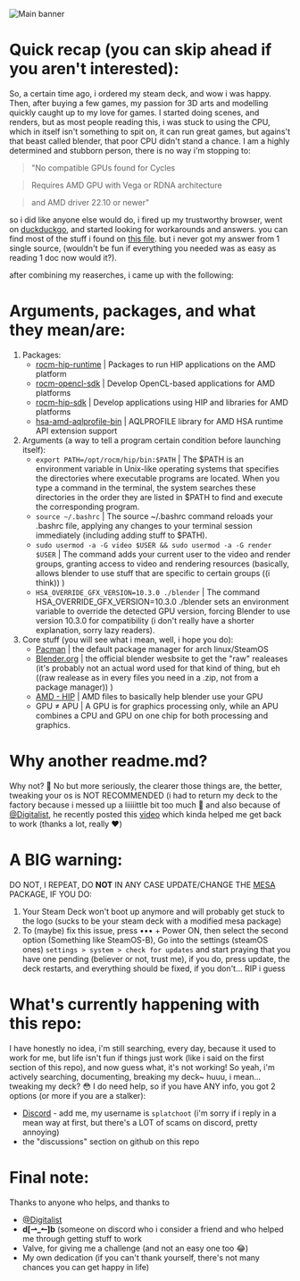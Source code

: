 ![Main banner](https://i.imgur.com/gVE5Qt0.png)

# Quick recap (you can skip ahead if you aren't interested):

So, a certain time ago, i ordered my steam deck, and wow i was happy. Then, after buying a few games, my passion for 3D arts and modelling quickly caught up to my love for games.
I started doing scenes, and renders, but as most people reading this, i was stuck to using the CPU, which in itself isn't something to spit on, it can run great games,
but agains't that beast called blender, that poor CPU didn't stand a chance. I am a highly determined and stubborn person, there is no way i'm stopping to:

> "No compatible GPUs found for Cycles

> Requires AMD GPU with Vega or RDNA architecture

> and AMD driver 22.10 or newer"

so i did like anyone else would do, i fired up my trustworthy browser, went on [duckduckgo](https://www.duckduckgo.com), and started looking for workarounds and answers.
you can find most of the stuff i found on [this file](useless%20unformated%20files/GPU%20rendering%20on%20steam%20deck.txt). but i never got my answer from 1 single source,
(wouldn't be fun if everything you needed was as easy as reading 1 doc now would it?).

after combining my reaserches, i came up with the following:

# Arguments, packages, and what they mean/are:

1. Packages:
   * [rocm-hip-runtime](https://archlinux.org/packages/extra/any/rocm-hip-runtime/) | Packages to run HIP applications on the AMD platform
   * [rocm-opencl-sdk](https://archlinux.org/packages/extra/any/rocm-opencl-sdk/) | Develop OpenCL-based applications for AMD platforms
   * [rocm-hip-sdk](https://archlinux.org/packages/extra/any/rocm-hip-sdk/) | Develop applications using HIP and libraries for AMD platforms
   * [hsa-amd-aqlprofile-bin](https://archlinux.org/packages/extra/x86_64/hsa-amd-aqlprofile-bin/) | AQLPROFILE library for AMD HSA runtime API extension support
2. Arguments (a way to tell a program certain condition before launching itself):
   * `export PATH=/opt/rocm/hip/bin:$PATH` | The $PATH is an environment variable in Unix-like operating systems that specifies the directories where   executable programs are located. When you type a command in the terminal, the system searches these directories in the order they are listed in $PATH to find and execute the corresponding program.
   * `source ~/.bashrc` | The source ~/.bashrc command reloads your .bashrc file, applying any changes to your terminal session immediately (including adding stuff to $PATH).
   * `sudo usermod -a -G video $USER && sudo usermod -a -G render $USER` | The command adds your current user to the video and render groups, granting access to video and rendering resources (basically, allows blender to use stuff that are specific to certain groups ((i think)) )
   * `HSA_OVERRIDE_GFX_VERSION=10.3.0 ./blender` | The command HSA_OVERRIDE_GFX_VERSION=10.3.0 ./blender sets an environment variable to override the detected GPU version, forcing Blender to use version 10.3.0 for compatibility (i don't really have a shorter explanation, sorry lazy readers).
3. Core stuff (you will see what i mean, well, i hope you do):
   * [Pacman](https://pacman.archlinux.page) | the default package manager for arch linux/SteamOS
   * [Blender.org](https://www.blender.org) | the official blender wesbsite to get the "raw" realeases (it's probably not an actual word used for that kind of thing, but eh ((raw realease as in every files you need in a .zip, not from a package manager)) )
   * [AMD - HIP](https://rocm.docs.amd.com/projects/HIP/en/latest/index.html) | AMD files to basically help blender use your GPU
   * GPU ≠ APU | A GPU is for graphics processing only, while an APU combines a CPU and GPU on one chip for both processing and graphics.

# Why another readme.md?
Why not? :monocle_face: No but more seriously, the clearer those things are, the better, tweaking your os is NOT RECOMMENDED (i had to return my deck to the factory because i messed up a liiiiittle bit too much :grimacing:
and also because of [@Digitalist](https://www.youtube.com/@3Digitalist), he recently posted this [video](https://www.youtube.com/watch?v=gAvdmQE1Gbo) which kinda helped me get back to work (thanks a lot, really 	:heart:)

# A **BIG** warning:
DO NOT, I REPEAT, DO **NOT** IN ANY CASE UPDATE/CHANGE THE [MESA](https://github.com/ValveSoftware/steamos_mesa) PACKAGE, IF YOU DO:

1. Your Steam Deck won't boot up anymore and will probably get stuck to the logo (sucks to be your steam deck with a modified mesa package)
2. To (maybe) fix this issue, press ••• + Power ON, then select the second option (Something like SteamOS-B), Go into the settings (steamOS ones) `settings > system > check for updates` and start praying that you have one pending (believer or not, trust me), if you do, press update, the deck restarts, and everything should be fixed, if you don't... RIP i guess

# What's currently happening with this repo:
I have honestly no idea, i'm still searching, every day, because it used to work for me, but life isn't fun if things just work (like i said on the first section of this repo), and now guess what, it's not working! So yeah, i'm actively searching, documenting, breaking my deck~ huuu, i mean... tweaking my deck? :flushed:
I do need help, so if you have ANY info, you got 2 options (or more if you are a stalker):
- [Discord](https://discord.com) - add me, my username is `splatchoot` (i'm sorry if i reply in a mean way at first, but there's a LOT of scams on discord, pretty annoying)
- the "discussions" section on github on this repo

# Final note:

Thanks to anyone who helps, and thanks to 
- [@Digitalist](https://www.youtube.com/@3Digitalist)
- **d[⇀_↼]b** (someone on discord who i consider a friend and who helped me through getting stuff to work
- Valve, for giving me a challenge (and not an easy one too :joy:)
- My own dedication (if you can't thank yourself, there's not many chances you can get happy in life)
